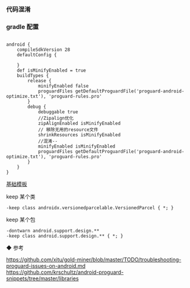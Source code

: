 ### 代码混淆  
### gradle 配置  
```

android {
    compileSdkVersion 28
    defaultConfig {
        
    }
    def isMinifyEnabled = true
    buildTypes {
        release {
            minifyEnabled false
            proguardFiles getDefaultProguardFile('proguard-android-optimize.txt'), 'proguard-rules.pro'
        }
        debug {
            debuggable true
            //Zipalign优化
            zipAlignEnabled isMinifyEnabled
            // 移除无用的resource文件
            shrinkResources isMinifyEnabled
            //混淆--
            minifyEnabled isMinifyEnabled
            proguardFiles getDefaultProguardFile('proguard-android-optimize.txt'), 'proguard-rules.pro'
        }
    }
}
```
[基础模板](library/template_01.md)  

keep 某个类  
```
-keep class androidx.versionedparcelable.VersionedParcel { *; }  
```

keep 某个包  
```
-dontwarn android.support.design.**
-keep class android.support.design.** { *; }
```



◆ 参考  

https://github.com/xitu/gold-miner/blob/master/TODO/troubleshooting-proguard-issues-on-android.md  
https://github.com/krschultz/android-proguard-snippets/tree/master/libraries  

